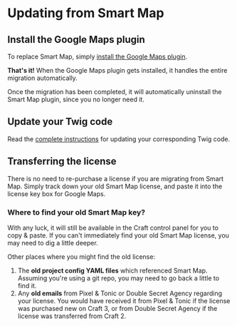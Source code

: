 # Updating from Smart Map

## Install the Google Maps plugin

To replace Smart Map, simply [install the Google Maps plugin](/getting-started/).

**That's it!** When the Google Maps plugin gets installed, it handles the entire migration automatically.

Once the migration has been completed, it will automatically uninstall the Smart Map plugin, since you no longer need it.

<!--
:::warning Update in All Environments
Before removing the `craft-smartmap` package from Composer, make sure you have updated the plugin in **all environments**! If possible, these should be handled as separate deployments.

Once all environments are safely running the new Google Maps plugin, _then_ it will be safe to remove this line from your `composer.json` file:

```js
    "doublesecretagency/craft-smartmap": "^3.x",
```
:::
-->

## Update your Twig code

Read the [complete instructions](/updating-from-smart-map/) for updating your corresponding Twig code.

## Transferring the license

There is no need to re-purchase a license if you are migrating from Smart Map. Simply track down your old Smart Map license, and paste it into the license key box for Google Maps.

### Where to find your old Smart Map key?

With any luck, it will still be available in the Craft control panel for you to copy & paste. If you can't immediately find your old Smart Map license, you may need to dig a little deeper.

Other places where you might find the old license:

1. The **old project config YAML files** which referenced Smart Map. Assuming you're using a git repo, you may need to go back a little to find it.
2. Any **old emails** from Pixel & Tonic or Double Secret Agency regarding your license. You would have received it from Pixel & Tonic if the license was purchased new on Craft 3, or from Double Secret Agency if the license was transferred from Craft 2.

